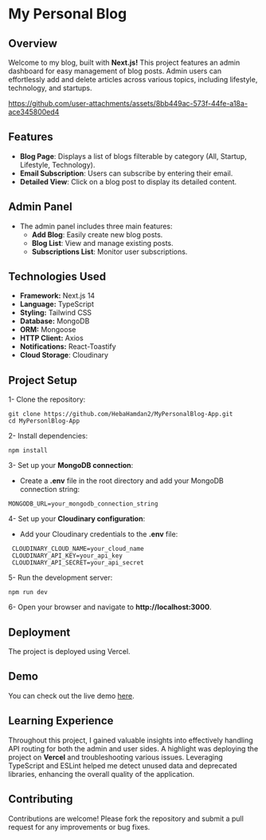 # My Personal Blog

## Overview
Welcome to my blog, built with **Next.js!** This project features an admin dashboard for easy management of blog posts. Admin users can effortlessly add and delete articles across various topics, including lifestyle, technology, and startups.


https://github.com/user-attachments/assets/8bb449ac-573f-44fe-a18a-ace345800ed4



## Features

- **Blog Page**: Displays a list of blogs filterable by category (All, Startup, Lifestyle, Technology).
- **Email Subscription**: Users can subscribe by entering their email.
- **Detailed View**: Click on a blog post to display its detailed content.

## Admin Panel

- The admin panel includes three main features:
   - **Add Blog**: Easily create new blog posts.
   - **Blog List**: View and manage existing posts.
   - **Subscriptions List**: Monitor user subscriptions.
  
## Technologies Used

- **Framework:** Next.js 14
- **Language:** TypeScript
- **Styling:** Tailwind CSS
- **Database:** MongoDB
- **ORM:** Mongoose
- **HTTP Client:** Axios
- **Notifications:** React-Toastify
- **Cloud Storage**: Cloudinary

## Project Setup

1- Clone the repository:
 ```
git clone https://github.com/HebaHamdan2/MyPersonalBlog-App.git
cd MyPersonlBlog-App
 ```
2- Install dependencies:
 ```
npm install
 ```
3- Set up your **MongoDB connection**:
- Create a **.env** file in the root directory and add your MongoDB connection string:
 ```
MONGODB_URL=your_mongodb_connection_string
 ```
4- Set up your **Cloudinary configuration**:
- Add your Cloudinary credentials to the **.env** file:
 ```
  CLOUDINARY_CLOUD_NAME=your_cloud_name
  CLOUDINARY_API_KEY=your_api_key
  CLOUDINARY_API_SECRET=your_api_secret
 ```
5- Run the development server:
 ```
npm run dev
 ```
6- Open your browser and navigate to **http://localhost:3000**.

## Deployment

The project is deployed using Vercel.

## Demo
You can check out the live demo [here](https://hebablogsapp.vercel.app/).

## Learning Experience

Throughout this project, I gained valuable insights into effectively handling API routing for both the admin and user sides. A highlight was deploying the project on **Vercel** and troubleshooting various issues. Leveraging TypeScript and ESLint helped me detect unused data and deprecated libraries, enhancing the overall quality of the application.

## Contributing

Contributions are welcome! Please fork the repository and submit a pull request for any improvements or bug fixes.
